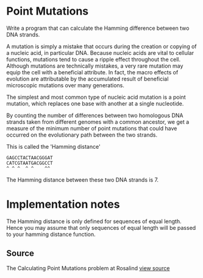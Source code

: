 # Point Mutations

Write a program that can calculate the Hamming difference between two DNA
strands.

A mutation is simply a mistake that occurs during the creation or copying of a
nucleic acid, in particular DNA. Because nucleic acids are vital to cellular
functions, mutations tend to cause a ripple effect throughout the cell.
Although mutations are technically mistakes, a very rare mutation may equip the
cell with a beneficial attribute. In fact, the macro effects of evolution are
attributable by the accumulated result of beneficial microscopic mutations over
many generations.

The simplest and most common type of nucleic acid mutation is a point mutation,
which replaces one base with another at a single nucleotide.

By counting the number of differences between two homologous DNA strands taken
from different genomes with a common ancestor, we get a measure of the minimum
number of point mutations that could have occurred on the evolutionary path
between the two strands.

This is called the 'Hamming distance'

    GAGCCTACTAACGGGAT
    CATCGTAATGACGGCCT
    ^ ^ ^  ^ ^    ^^

The Hamming distance between these two DNA strands is 7.

# Implementation notes

The Hamming distance is only defined for sequences of equal length. Hence you
may assume that only sequences of equal length will be passed to your hamming
distance function.

## Source

The Calculating Point Mutations problem at Rosalind [view
source](http://rosalind.info/problems/hamm/)

